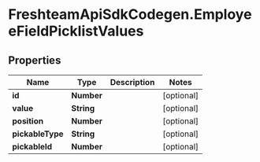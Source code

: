 # FreshteamApiSdkCodegen.EmployeeFieldPicklistValues

## Properties

| Name             | Type       | Description | Notes      |
| ---------------- | ---------- | ----------- | ---------- |
| **id**           | **Number** |             | [optional] |
| **value**        | **String** |             | [optional] |
| **position**     | **Number** |             | [optional] |
| **pickableType** | **String** |             | [optional] |
| **pickableId**   | **Number** |             | [optional] |
